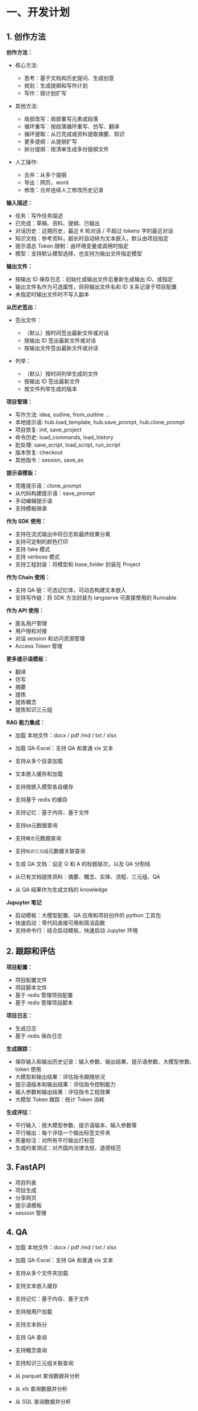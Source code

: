 # 一、开发计划

## 1. 创作方法

**创作方法：**

- 核心方法:

  - 思考：基于文档和历史提问、生成创意
  - 规划：生成提纲和写作计划
  - 写作：按计划扩写

- 其他方法:

  - 局部改写：局部重写元素或段落
  - 循环重写：按段落循环重写、仿写、翻译
  - 循环提取：从已完成或资料提取摘要、知识
  - 更多提纲：从提纲扩写
  - 拆分提纲：按清单生成多份提纲文件

- 人工操作:

  - 合并：从多个提纲
  - 导出：网页，word
  - 修改：合并连续人工修改历史记录

**输入描述：**

- 任务：写作任务描述
- 已完成：草稿、资料、提纲、已输出
- 对话历史：近期历史，最近 K 轮对话 / 不超过 tokens 字的最近对话
- 知识文档：参考资料，超长时自动转为文本嵌入，默认由项目指定
- 提示语总 Token 限制：由环境变量或调用时指定
- 模型：支持默认模型选择，也支持为输出文件指定模型

**输出文件：**

- 按输出 ID 保存日志：初始化或输出文件后重新生成输出 ID，或指定
- 输出文件名作为可选属性，但将输出文件名和 ID 关系记录于项目配置
- 未指定时输出文件时不写入副本

**从历史签出：**

- 签出文件：

  - （默认）按时间签出最新文件或对话
  - 按输出 ID 签出最新文件或对话
  - 按输出文件签出最新文件或对话

- 列举：
  - （默认）按时间列举生成的文件
  - 按输出 ID 签出最新文件
  - 按文件列举生成的版本

**项目管理：**

- 写作方法: idea, outline, from_outline ...
- 本地提示语: hub.load_template, hub.save_prompt, hub.clone_prompt
- 项目恢复: init, save_project
- 命令历史: load_commands, load_history
- 批处理: save_script, load_script, run_script
- 版本恢复: checkout
- 其他指令：session, save_as

**提示语模板：**

- 克隆提示语：clone_prompt
- 从代码构建提示语：save_prompt
- 手动编辑提示语
- 支持模板继承

**作为 SDK 使用：**

- 支持在流式输出中将日志和最终结果分离
- 支持可定制的颜色打印
- 支持 fake 模式
- 支持 verbose 模式
- 支持工程封装：将模型和 base_folder 封装在 Project

**作为 Chain 使用：**

- 支持 QA 链：可选记忆体，可动态构建文本嵌入
- 支持写作链：将 SDK 方法封装为 langserve 可直接使用的 Runnable

**作为 API 使用：**

- 匿名用户管理
- 用户授权对接
- 对话 session 和访问资源管理
- Access Token 管理

**更多提示语模板：**

- 翻译
- 仿写
- 摘要
- 提炼
- 提炼概念
- 提炼知识三元组

**RAG 能力集成：**

- 加载 本地文件：docx / pdf /md / txt / xlsx
- 加载 QA-Excel：支持 QA 和普通 xls 文本
- 支持从多个目录加载

- 文本嵌入缓存和加载
- 支持按嵌入模型各自缓存
- 支持基于 redis 的缓存

- 支持记忆：基于内存、基于文件

- 支持`QA`元数据查询
- 支持`概念`元数据查询
- 支持`知识三元组`元数据关联查询

- 生成 QA 文档：设定 Q 和 A 的标题层次，以及 QA 分割线
- 从已有文档提炼资料：摘要、概念、实体、流程、三元组、QA

- 从 QA 结果作为生成文档的 knowledge

**Jupuyter 笔记**

- 启动模板：大模型配置、QA 应用和项目创作的 python 工具包
- 快速启动：零代码直接可用和简洁函数
- 支持命令行：结合启动模板，快速启动 Jupyter 环境

## 2. 跟踪和评估

**项目配置：**

- 项目配置文件
- 项目脚本文件
- 基于 redis 管理项目配置
- 基于 redis 管理项目脚本

**项目日志：**

- 生成日志
- 基于 redis 保存日志

**生成跟踪：**

- 保存输入和输出历史记录：输入参数、输出结果、提示语参数、大模型参数、token 使用
- 大模型和输出结果：评估指令跟随状况
- 提示语版本和输出结果：评估指令控制能力
- 输入参数和输出结果：评估指令工程效果
- 大模型 Token 跟踪：统计 Token 消耗

**生成评估：**

- 平行输入：按大模型参数、提示语版本、输入参数等
- 平行输出：每个评估一个输出标签文件夹
- 质量标注：对所有平行输出打标签
- 生成约束测试：对齐国内法律法规、道德规范

## 3. FastAPI

- 项目列表
- 项目生成
- 分享网页
- 提示语模板
- session 管理

## 4. QA

- 加载 本地文件：docx / pdf /md / txt / xlsx
- 加载 QA-Excel：支持 QA 和普通 xls 文本
- 支持从多个文件夹加载
- 支持文本嵌入缓存
- 支持记忆：基于内存、基于文件
- 支持按用户加载

- 支持文本拆分
- 支持 QA 查询
- 支持概念查询
- 支持知识三元组关联查询

- 从 parquet 查询数据并分析
- 从 xls 查询数据并分析
- 从 SQL 查询数据并分析
